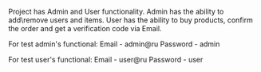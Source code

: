 Project has Admin and User functionality. Admin has the ability to add\remove users and items. User has the ability to buy products, confirm the order and get a verification code via Email.

For test admin's functional: Email - admin@ru Password - admin

For test user's functional: Email - user@ru Password - user
